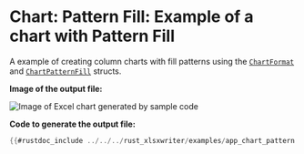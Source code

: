 # Chart: Pattern Fill: Example of a chart with Pattern Fill

A example of creating column charts with fill patterns using the [`ChartFormat`]
and [`ChartPatternFill`] structs.


**Image of the output file:**

![Image of Excel chart generated by sample code](../../images/chart_pattern.png)


**Code to generate the output file:**

```rust
{{#rustdoc_include ../../../rust_xlsxwriter/examples/app_chart_pattern.rs:8:}}
```

[`ChartFormat`]: https://docs.rs/rust_xlsxwriter/latest/rust_xlsxwriter/chart/struct.ChartFormat.html
[`ChartPatternFill`]: https://docs.rs/rust_xlsxwriter/latest/rust_xlsxwriter/chart/struct.ChartPatternFill.html
